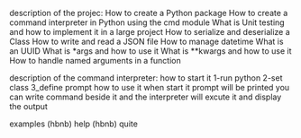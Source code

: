 description of the projec:
How to create a Python package
How to create a command interpreter in Python using the cmd module
What is Unit testing and how to implement it in a large project
How to serialize and deserialize a Class
How to write and read a JSON file
How to manage datetime
What is an UUID
What is *args and how to use it
What is **kwargs and how to use it
How to handle named arguments in a function

description of the command interpreter:
how to start it
1-run python
2-set class
3_define prompt
how to use it
when start it prompt will be printed
you can write command beside it and the interpreter
will excute it and display the output

examples
(hbnb) help
(hbnb) quite
